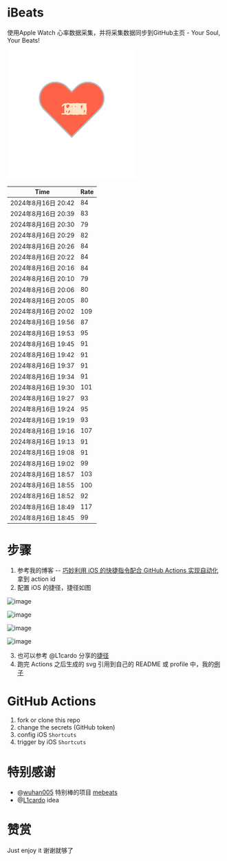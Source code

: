 # iBeats
使用Apple Watch 心率数据采集，并将采集数据同步到GitHub主页 - Your Soul, Your Beats!

![](./files/heart.svg)

<!--START_SECTION:my_heart_rate-->
| Time | Rate | 
 | ---- | ---- | 
| 2024年8月16日 20:42 | 84 |
| 2024年8月16日 20:39 | 83 |
| 2024年8月16日 20:30 | 79 |
| 2024年8月16日 20:29 | 82 |
| 2024年8月16日 20:26 | 84 |
| 2024年8月16日 20:22 | 84 |
| 2024年8月16日 20:16 | 84 |
| 2024年8月16日 20:10 | 79 |
| 2024年8月16日 20:06 | 80 |
| 2024年8月16日 20:05 | 80 |
| 2024年8月16日 20:02 | 109 |
| 2024年8月16日 19:56 | 87 |
| 2024年8月16日 19:53 | 95 |
| 2024年8月16日 19:45 | 91 |
| 2024年8月16日 19:42 | 91 |
| 2024年8月16日 19:37 | 91 |
| 2024年8月16日 19:34 | 91 |
| 2024年8月16日 19:30 | 101 |
| 2024年8月16日 19:27 | 93 |
| 2024年8月16日 19:24 | 95 |
| 2024年8月16日 19:19 | 93 |
| 2024年8月16日 19:16 | 107 |
| 2024年8月16日 19:13 | 91 |
| 2024年8月16日 19:08 | 91 |
| 2024年8月16日 19:02 | 99 |
| 2024年8月16日 18:57 | 103 |
| 2024年8月16日 18:55 | 100 |
| 2024年8月16日 18:52 | 92 |
| 2024年8月16日 18:49 | 117 |
| 2024年8月16日 18:45 | 99 |

<!--END_SECTION:my_heart_rate-->

# 步骤
1. 参考我的博客 -- [巧妙利用 iOS 的快捷指令配合 GitHub Actions 实现自动化](https://github.com/yihong0618/gitblog/issues/198) 拿到 action id
2. 配置 iOS 的捷径，捷径如图

![image](https://user-images.githubusercontent.com/15976103/122154218-0db0b480-ce97-11eb-93bb-5aec07c558dc.png)

![image](https://user-images.githubusercontent.com/15976103/122154236-186b4980-ce97-11eb-8e4b-70551a0391ae.png)

![image](https://user-images.githubusercontent.com/15976103/122154268-2d47dd00-ce97-11eb-902e-3acf292265a9.png)

![image](https://user-images.githubusercontent.com/15976103/122174055-fa144680-ceb4-11eb-9be2-3eb83cd516f7.png)

3. 也可以参考 @L1cardo 分享的[捷径](https://www.icloud.com/shortcuts/6ab6047b459c41ad822ad6b94b1c03d4)
4. 跑完 Actions 之后生成的 svg 引用到自己的 README 或 profile 中，我的[例子](https://github.com/yihong0618) 

# GitHub Actions

1. fork or clone this repo
2. change the secrets (GitHub token)
3. config iOS `Shortcuts` 
4. trigger by iOS `Shortcuts`

# 特别感谢
- @[wuhan005](https://github.com/wuhan005) 特别棒的项目 [mebeats](https://github.com/wuhan005/mebeats)
- @[L1cardo](https://github.com/L1cardo) idea

# 赞赏
Just enjoy it
谢谢就够了
